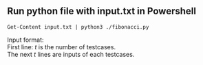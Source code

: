 ## Run python file with input.txt in Powershell

`Get-Content input.txt | python3 ./fibonacci.py`

Input format:<br>
First line: $t$ is the number of testcases.<br>
The next $t$ lines are inputs of each testcases.
